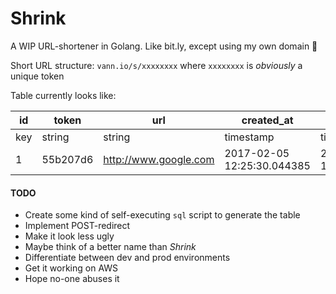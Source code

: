 # Shrink

A WIP URL-shortener in Golang. Like bit.ly, except using my own domain :tada:

Short URL structure:
`vann.io/s/xxxxxxxx` where `xxxxxxxx` is _obviously_ a unique token

Table currently looks like:

| id | token | url | created_at | last_accessed | access_count |
| --- | --- | --- | --- | --- | --- |
| key | string | string | timestamp | timestamp | integer |
| 1 | 55b207d6 | http://www.google.com | 2017-02-05 12:25:30.044385 | 2017-02-05 10:34:05.186949 | 5 |

#### TODO
- Create some kind of self-executing `sql` script to generate the table
- Implement POST-redirect
- Make it look less ugly
- Maybe think of a better name than _Shrink_
- Differentiate between dev and prod environments
- Get it working on AWS
- Hope no-one abuses it
